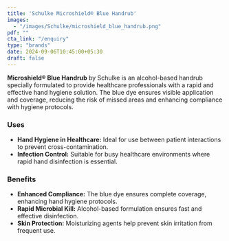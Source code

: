 ```yaml
---
title: 'Schulke Microshield® Blue Handrub'
images:
  - "/images/Schulke/microshield_blue_handrub.png"
pdf: ""
cta_link: "/enquiry"
type: "brands"
date: 2024-09-06T10:45:00+05:30
draft: false
---
```


<!-- ### Product Description -->

**Microshield® Blue Handrub** by Schulke is an alcohol-based handrub specially formulated to provide healthcare professionals with a rapid and effective hand hygiene solution. The blue dye ensures visible application and coverage, reducing the risk of missed areas and enhancing compliance with hygiene protocols.

<!-- ### Key Features

- **Alcohol-Based Formula:** Effective against a broad range of microorganisms, including bacteria, fungi, and viruses.
- **Blue Dye for Visibility:** Ensures thorough hand coverage and reduces the chance of missed areas.
- **Quick-Drying:** Dries quickly without leaving a sticky residue.
- **Moisturizing Properties:** Contains emollients to protect hands from dryness.s
- **Convenient Packaging:** Available in easy-to-use dispensers for rapid access. -->

### Uses

- **Hand Hygiene in Healthcare:** Ideal for use between patient interactions to prevent cross-contamination.
- **Infection Control:** Suitable for busy healthcare environments where rapid hand disinfection is essential.
<!-- 
### Who Needs This Product?

- **Healthcare Professionals:** Those needing an efficient, visible hand hygiene solution during busy clinical shifts.
- **Hospitals and Clinics:** Institutions that prioritize hand hygiene and infection control measures. -->

### Benefits

- **Enhanced Compliance:** The blue dye ensures complete coverage, enhancing hand hygiene protocols.
- **Rapid Microbial Kill:** Alcohol-based formulation ensures fast and effective disinfection.
- **Skin Protection:** Moisturizing agents help prevent skin irritation from frequent use.
